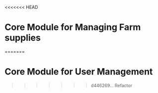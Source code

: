 <<<<<<< HEAD
# Core Module for Managing Farm supplies
=======
# Core Module for User Management
>>>>>>> d446269... Refactor
